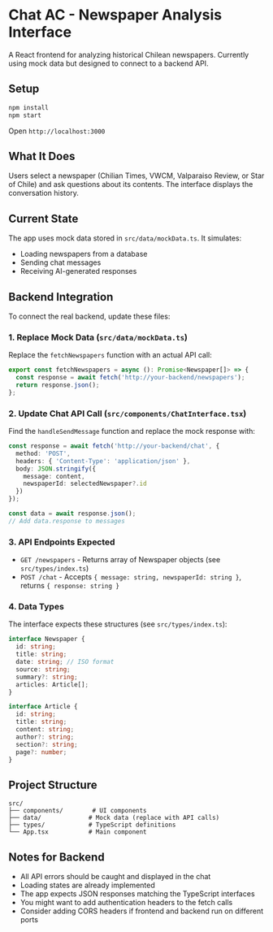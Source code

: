 # Chat AC - Newspaper Analysis Interface

A React frontend for analyzing historical Chilean newspapers. Currently using mock data but designed to connect to a backend API.

## Setup

```bash
npm install
npm start
```

Open `http://localhost:3000`

## What It Does

Users select a newspaper (Chilian Times, VWCM, Valparaiso Review, or Star of Chile) and ask questions about its contents. The interface displays the conversation history.

## Current State

The app uses mock data stored in `src/data/mockData.ts`. It simulates:
- Loading newspapers from a database
- Sending chat messages
- Receiving AI-generated responses

## Backend Integration

To connect the real backend, update these files:

### 1. Replace Mock Data (`src/data/mockData.ts`)

Replace the `fetchNewspapers` function with an actual API call:

```typescript
export const fetchNewspapers = async (): Promise<Newspaper[]> => {
  const response = await fetch('http://your-backend/newspapers');
  return response.json();
};
```

### 2. Update Chat API Call (`src/components/ChatInterface.tsx`)

Find the `handleSendMessage` function and replace the mock response with:

```typescript
const response = await fetch('http://your-backend/chat', {
  method: 'POST',
  headers: { 'Content-Type': 'application/json' },
  body: JSON.stringify({
    message: content,
    newspaperId: selectedNewspaper?.id
  })
});

const data = await response.json();
// Add data.response to messages
```

### 3. API Endpoints Expected

- `GET /newspapers` - Returns array of Newspaper objects (see `src/types/index.ts`)
- `POST /chat` - Accepts `{ message: string, newspaperId: string }`, returns `{ response: string }`

### 4. Data Types

The interface expects these structures (see `src/types/index.ts`):

```typescript
interface Newspaper {
  id: string;
  title: string;
  date: string; // ISO format
  source: string;
  summary?: string;
  articles: Article[];
}

interface Article {
  id: string;
  title: string;
  content: string;
  author?: string;
  section?: string;
  page?: number;
}
```

## Project Structure

```
src/
├── components/        # UI components
├── data/             # Mock data (replace with API calls)
├── types/            # TypeScript definitions
└── App.tsx           # Main component
```

## Notes for Backend

- All API errors should be caught and displayed in the chat
- Loading states are already implemented
- The app expects JSON responses matching the TypeScript interfaces
- You might want to add authentication headers to the fetch calls
- Consider adding CORS headers if frontend and backend run on different ports
